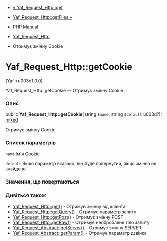 - [« Yaf_Request_Http::get](yaf-request-http.get.md)
- [Yaf_Request_Http::getFiles »](yaf-request-http.getfiles.md)

- [PHP Manual](index.md)
- [Yaf_Request_Http](class.yaf-request-http.md)
- Отримує змінну Cookie

# Yaf_Request_Http::getCookie

(Yaf \>u003d1.0.0)

Yaf_Request_Http::getCookie — Отримує змінну Cookie

### Опис

public **Yaf_Request_Http::getCookie**(string `$name`, string `$default`
u003d?):
[mixed](language.types.declarations.md#language.types.declarations.mixed)

Отримує змінну Cookie

### Список параметрів

`name`
Ім'я Cookie

`default`
Якщо параметр вказано, він буде повернутий, якщо змінна не
знайдено

### Значення, що повертаються

### Дивіться також

- [Yaf_Request_Http::get()](yaf-request-http.get.md) - Отримує
змінну від клієнта
- [Yaf_Request_Http::getQuery()](yaf-request-http.getquery.md) -
Отримує параметр запиту
- [Yaf_Request_Http::getPost()](yaf-request-http.getpost.md) -
Отримує змінну POST
- [Yaf_Request_Http::getRaw()](yaf-request-http.getraw.md) -
Отримує необроблене тіло запиту
- [Yaf_Request_Abstract::getServer()](yaf-request-abstract.getserver.md) -
Отримує змінну SERVER
- [Yaf_Request_Abstract::getParam()](yaf-request-abstract.getparam.md) -
Отримує параметр дзвінка
